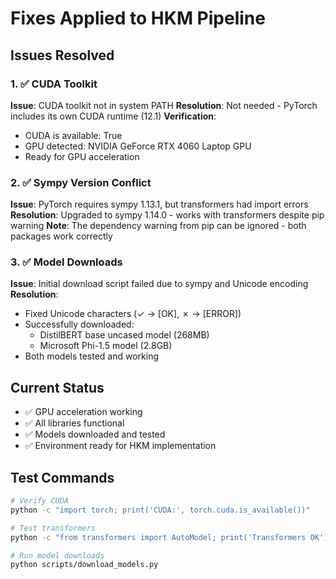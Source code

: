 # Fixes Applied to HKM Pipeline

## Issues Resolved

### 1. ✅ CUDA Toolkit
**Issue**: CUDA toolkit not in system PATH
**Resolution**: Not needed - PyTorch includes its own CUDA runtime (12.1)
**Verification**: 
- CUDA is available: True
- GPU detected: NVIDIA GeForce RTX 4060 Laptop GPU
- Ready for GPU acceleration

### 2. ✅ Sympy Version Conflict
**Issue**: PyTorch requires sympy 1.13.1, but transformers had import errors
**Resolution**: Upgraded to sympy 1.14.0 - works with transformers despite pip warning
**Note**: The dependency warning from pip can be ignored - both packages work correctly

### 3. ✅ Model Downloads
**Issue**: Initial download script failed due to sympy and Unicode encoding
**Resolution**: 
- Fixed Unicode characters (✓ → [OK], ✗ → [ERROR])
- Successfully downloaded:
  - DistilBERT base uncased model (268MB)
  - Microsoft Phi-1.5 model (2.8GB)
- Both models tested and working

## Current Status
- ✅ GPU acceleration working
- ✅ All libraries functional
- ✅ Models downloaded and tested
- ✅ Environment ready for HKM implementation

## Test Commands
```bash
# Verify CUDA
python -c "import torch; print('CUDA:', torch.cuda.is_available())"

# Test transformers
python -c "from transformers import AutoModel; print('Transformers OK')"

# Run model downloads
python scripts/download_models.py
```